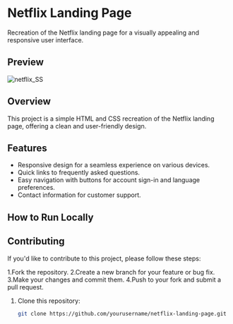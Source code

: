 # Netflix Landing Page

Recreation of the Netflix landing page for a visually appealing and responsive user interface.


## Preview

![netflix_SS](https://github.com/TARUN2K3/Netflix/assets/127468524/ce50976d-c925-4d54-ba58-2a4b76549b67)


## Overview

This project is a simple HTML and CSS recreation of the Netflix landing page, offering a clean and user-friendly design.

## Features

- Responsive design for a seamless experience on various devices.
- Quick links to frequently asked questions.
- Easy navigation with buttons for account sign-in and language preferences.
- Contact information for customer support.

## How to Run Locally

## Contributing
If you'd like to contribute to this project, please follow these steps:

1.Fork the repository.
2.Create a new branch for your feature or bug fix.
3.Make your changes and commit them.
4.Push to your fork and submit a pull request.

1. Clone this repository:

   ```bash
   git clone https://github.com/yourusername/netflix-landing-page.git

